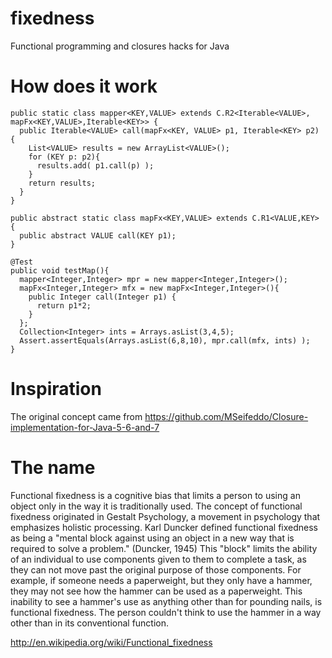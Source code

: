 fixedness
=========

Functional programming and closures hacks for Java

How does it work
===========

    public static class mapper<KEY,VALUE> extends C.R2<Iterable<VALUE>, mapFx<KEY,VALUE>,Iterable<KEY>> {
      public Iterable<VALUE> call(mapFx<KEY, VALUE> p1, Iterable<KEY> p2) {
        List<VALUE> results = new ArrayList<VALUE>(); 
        for (KEY p: p2){
          results.add( p1.call(p) );
        }
        return results;
      }
    }
  
    public abstract static class mapFx<KEY,VALUE> extends C.R1<VALUE,KEY> {
      public abstract VALUE call(KEY p1);     
    }
    
    @Test
    public void testMap(){
      mapper<Integer,Integer> mpr = new mapper<Integer,Integer>();
      mapFx<Integer,Integer> mfx = new mapFx<Integer,Integer>(){
        public Integer call(Integer p1) {
          return p1*2;
        }
      };
      Collection<Integer> ints = Arrays.asList(3,4,5);
      Assert.assertEquals(Arrays.asList(6,8,10), mpr.call(mfx, ints) );
    }

Inspiration
============
The original concept came from https://github.com/MSeifeddo/Closure-implementation-for-Java-5-6-and-7


The name
=========
Functional fixedness is a cognitive bias that limits a person to using an object only in the way it is traditionally used. The concept of functional fixedness originated in Gestalt Psychology, a movement in psychology that emphasizes holistic processing. Karl Duncker defined functional fixedness as being a "mental block against using an object in a new way that is required to solve a problem." (Duncker, 1945) This "block" limits the ability of an individual to use components given to them to complete a task, as they can not move past the original purpose of those components. For example, if someone needs a paperweight, but they only have a hammer, they may not see how the hammer can be used as a paperweight. This inability to see a hammer's use as anything other than for pounding nails, is functional fixedness. The person couldn't think to use the hammer in a way other than in its conventional function.

http://en.wikipedia.org/wiki/Functional_fixedness
